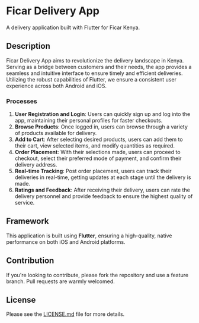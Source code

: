 # Ficar Delivery App

A delivery application built with Flutter for Ficar Kenya.

## Description

Ficar Delivery App aims to revolutionize the delivery landscape in Kenya. Serving as a bridge between customers and their needs, the app provides a seamless and intuitive interface to ensure timely and efficient deliveries. Utilizing the robust capabilities of Flutter, we ensure a consistent user experience across both Android and iOS.

### Processes

1. **User Registration and Login**: Users can quickly sign up and log into the app, maintaining their personal profiles for faster checkouts.
2. **Browse Products**: Once logged in, users can browse through a variety of products available for delivery.
3. **Add to Cart**: After selecting desired products, users can add them to their cart, view selected items, and modify quantities as required.
4. **Order Placement**: With their selections made, users can proceed to checkout, select their preferred mode of payment, and confirm their delivery address.
5. **Real-time Tracking**: Post order placement, users can track their deliveries in real-time, getting updates at each stage until the delivery is made.
6. **Ratings and Feedback**: After receiving their delivery, users can rate the delivery personnel and provide feedback to ensure the highest quality of service.

## Framework

This application is built using **Flutter**, ensuring a high-quality, native performance on both iOS and Android platforms.

## Contribution

If you're looking to contribute, please fork the repository and use a feature branch. Pull requests are warmly welcomed.

## License

Please see the [LICENSE.md](LICENSE.md) file for more details.

